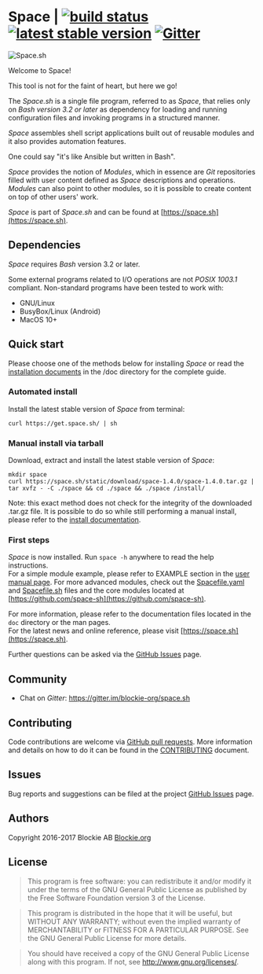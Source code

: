 
# Space | [![build status](https://github.com/space-sh/space/actions/workflows/main.yml/badge.svg)](https://github.com/space-sh/space/commits/master) [![latest stable version](https://img.shields.io/badge/latest%20stable-1.4.0-blue.svg?style=flat)](https://github.com/space-sh/space/releases/tag/1.4.0) [![Gitter](https://img.shields.io/gitter/room/nwjs/nw.js.svg)](https://gitter.im/blockie-org/space.sh)

![Space.sh](https://space.sh/static/img/logo.png)

Welcome to Space!

This tool is not for the faint of heart, but here we go!

The _Space.sh_ is a single file program, referred to as _Space_, that relies only on _Bash version 3.2 or later_ as dependency for loading and running configuration files and invoking programs in a structured manner.  

_Space_ assembles shell script applications built out of reusable modules and it also provides automation features.

One could say "it's like Ansible but written in Bash".

_Space_ provides the notion of _Modules_, which in essence are _Git_ repositories filled with user content defined as _Space_ descriptions and operations. _Modules_ can also point to other modules, so it is possible to create content on top of other users' work.  

_Space_ is part of _Space.sh_ and can be found at [https://space.sh](https://space.sh).  


## Dependencies

_Space_ requires _Bash_ version 3.2 or later.

Some external programs related to I/O operations are not _POSIX 1003.1_ compliant. Non-standard programs have been tested to work with:  
- GNU/Linux  
- BusyBox/Linux (Android)  
- MacOS 10+  


## Quick start

Please choose one of the methods below for installing _Space_ or read the [installation documents](manuals/install.md) in the /doc directory for the complete guide.


### Automated install

Install the latest stable version of _Space_ from terminal:

```
curl https://get.space.sh/ | sh
```

### Manual install via tarball
Download, extract and install the latest stable version of _Space_:

```
mkdir space
curl https://space.sh/static/download/space-1.4.0/space-1.4.0.tar.gz | tar xvfz - -C ./space && cd ./space && ./space /install/
```
Note: this exact method does not check for the integrity of the downloaded .tar.gz file. It is possible to do so while still performing a manual install, please refer to the [install documentation](manuals/install.md).


### First steps
_Space_ is now installed. Run `space -h` anywhere to read the help instructions.  
For a simple module example, please refer to EXAMPLE section in the [user manual page](manuals/space.md). For more advanced modules, check out the [Spacefile.yaml](Spacefile.yaml) and [Spacefile.sh](Spacefile.sh) files and the core modules located at [https://github.com/space-sh](https://github.com/space-sh).  

For more information, please refer to the documentation files located in the `doc` directory or the man pages.  
For the latest news and online reference, please visit [https://space.sh](https://space.sh).

Further questions can be asked via the [GitHub Issues](https://github.com/space-sh/space/issues) page.


## Community

* Chat on _Gitter_: https://gitter.im/blockie-org/space.sh


## Contributing

Code contributions are welcome via [GitHub pull requests](https://github.com/space-sh/space/pulls). More information and details on how to do it can be found in the [CONTRIBUTING](CONTRIBUTING.md) document.


## Issues

Bug reports and suggestions can be filed at the project [GitHub Issues](https://github.com/space-sh/space/issues) page.


## Authors

Copyright 2016-2017 Blockie AB [Blockie.org](https://blockie.org)


## License

>This program is free software: you can redistribute it and/or modify
>it under the terms of the GNU General Public License as published by
>the Free Software Foundation version 3 of the License.

>This program is distributed in the hope that it will be useful,
>but WITHOUT ANY WARRANTY; without even the implied warranty of
>MERCHANTABILITY or FITNESS FOR A PARTICULAR PURPOSE.  See the
>GNU General Public License for more details.

>You should have received a copy of the GNU General Public License
>along with this program.  If not, see <http://www.gnu.org/licenses/>.

